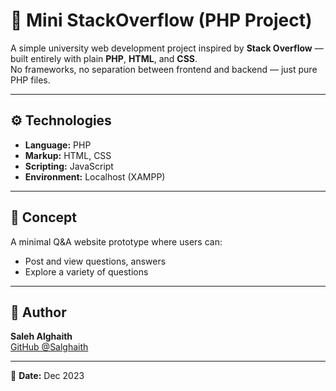 # 💬 Mini StackOverflow (PHP Project)

A simple university web development project inspired by **Stack Overflow** — built entirely with plain **PHP**, **HTML**, and **CSS**.  
No frameworks, no separation between frontend and backend — just pure PHP files.

---

## ⚙️ Technologies
- **Language:** PHP
- **Markup:** HTML, CSS
- **Scripting:** JavaScript
- **Environment:** Localhost (XAMPP)

---

## 🧠 Concept
A minimal Q&A website prototype where users can:
- Post and view questions, answers
- Explore a variety of questions

---

## 👤 Author
**Saleh Alghaith**  
[GitHub @Salghaith](https://github.com/Salghaith)

---
📅 **Date:** Dec 2023 
